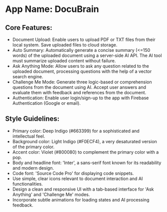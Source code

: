 # **App Name**: DocuBrain

## Core Features:

- Document Upload: Enable users to upload PDF or TXT files from their local system. Save uploaded files to cloud storage.
- Auto Summary: Automatically generate a concise summary (<=150 words) of the uploaded document using a server-side AI API. The AI tool must summarize uploaded content without failure.
- Ask Anything Mode: Allow users to ask any question related to the uploaded document, processing questions with the help of a vector search engine.
- Challenge Me Mode: Generate three logic-based or comprehension questions from the document using AI. Accept user answers and evaluate them with feedback and references from the document.
- Authentication: Enable user login/sign-up to the app with Firebase Authentication (Google or email).

## Style Guidelines:

- Primary color: Deep Indigo (#663399) for a sophisticated and intellectual feel.
- Background color: Light Indigo (#F0ECF4), a very desaturated version of the primary color.
- Accent color: Violet (#800080) to complement the primary color with a pop.
- Body and headline font: 'Inter', a sans-serif font known for its readability and modern design.
- Code font: 'Source Code Pro' for displaying code snippets.
- Use simple, clear icons relevant to document interaction and AI functionalities.
- Design a clean and responsive UI with a tab-based interface for 'Ask Anything' and 'Challenge Me' modes.
- Incorporate subtle animations for loading states and AI processing feedback.